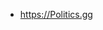 - https://Politics.gg

<!---
Politicsgg/Politicsgg is a ✨ special ✨ repository because its `README.md` (this file) appears on your GitHub profile.
You can click the Preview link to take a look at your changes.
--->
